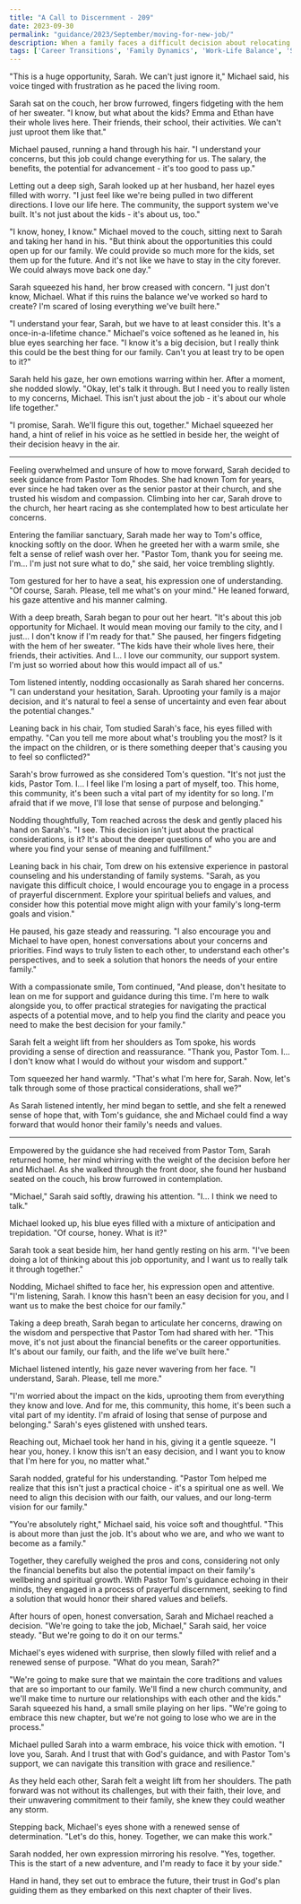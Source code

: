 ```yaml
---
title: "A Call to Discernment - 209"
date: 2023-09-30
permalink: "guidance/2023/September/moving-for-new-job/"
description: When a family faces a difficult decision about relocating for a new job opportunity, they turn to Pastor Tom Rhodes for guidance on how to navigate the emotional and spiritual challenges of this major life change.
tags: ['Career Transitions', 'Family Dynamics', 'Work-Life Balance', 'Spiritual Guidance', 'Decision-Making']
---
```

"This is a huge opportunity, Sarah. We can't just ignore it," Michael said, his voice tinged with frustration as he paced the living room.

Sarah sat on the couch, her brow furrowed, fingers fidgeting with the hem of her sweater. "I know, but what about the kids? Emma and Ethan have their whole lives here. Their friends, their school, their activities. We can't just uproot them like that."

Michael paused, running a hand through his hair. "I understand your concerns, but this job could change everything for us. The salary, the benefits, the potential for advancement - it's too good to pass up."

Letting out a deep sigh, Sarah looked up at her husband, her hazel eyes filled with worry. "I just feel like we're being pulled in two different directions. I love our life here. The community, the support system we've built. It's not just about the kids - it's about us, too."

"I know, honey, I know." Michael moved to the couch, sitting next to Sarah and taking her hand in his. "But think about the opportunities this could open up for our family. We could provide so much more for the kids, set them up for the future. And it's not like we have to stay in the city forever. We could always move back one day."

Sarah squeezed his hand, her brow creased with concern. "I just don't know, Michael. What if this ruins the balance we've worked so hard to create? I'm scared of losing everything we've built here."

"I understand your fear, Sarah, but we have to at least consider this. It's a once-in-a-lifetime chance." Michael's voice softened as he leaned in, his blue eyes searching her face. "I know it's a big decision, but I really think this could be the best thing for our family. Can't you at least try to be open to it?"

Sarah held his gaze, her own emotions warring within her. After a moment, she nodded slowly. "Okay, let's talk it through. But I need you to really listen to my concerns, Michael. This isn't just about the job - it's about our whole life together."

"I promise, Sarah. We'll figure this out, together." Michael squeezed her hand, a hint of relief in his voice as he settled in beside her, the weight of their decision heavy in the air.

***

Feeling overwhelmed and unsure of how to move forward, Sarah decided to seek guidance from Pastor Tom Rhodes. She had known Tom for years, ever since he had taken over as the senior pastor at their church, and she trusted his wisdom and compassion. Climbing into her car, Sarah drove to the church, her heart racing as she contemplated how to best articulate her concerns.

Entering the familiar sanctuary, Sarah made her way to Tom's office, knocking softly on the door. When he greeted her with a warm smile, she felt a sense of relief wash over her. "Pastor Tom, thank you for seeing me. I'm... I'm just not sure what to do," she said, her voice trembling slightly.

Tom gestured for her to have a seat, his expression one of understanding. "Of course, Sarah. Please, tell me what's on your mind." He leaned forward, his gaze attentive and his manner calming.

With a deep breath, Sarah began to pour out her heart. "It's about this job opportunity for Michael. It would mean moving our family to the city, and I just... I don't know if I'm ready for that." She paused, her fingers fidgeting with the hem of her sweater. "The kids have their whole lives here, their friends, their activities. And I... I love our community, our support system. I'm just so worried about how this would impact all of us."

Tom listened intently, nodding occasionally as Sarah shared her concerns. "I can understand your hesitation, Sarah. Uprooting your family is a major decision, and it's natural to feel a sense of uncertainty and even fear about the potential changes."

Leaning back in his chair, Tom studied Sarah's face, his eyes filled with empathy. "Can you tell me more about what's troubling you the most? Is it the impact on the children, or is there something deeper that's causing you to feel so conflicted?"

Sarah's brow furrowed as she considered Tom's question. "It's not just the kids, Pastor Tom. I... I feel like I'm losing a part of myself, too. This home, this community, it's been such a vital part of my identity for so long. I'm afraid that if we move, I'll lose that sense of purpose and belonging."

Nodding thoughtfully, Tom reached across the desk and gently placed his hand on Sarah's. "I see. This decision isn't just about the practical considerations, is it? It's about the deeper questions of who you are and where you find your sense of meaning and fulfillment."

Leaning back in his chair, Tom drew on his extensive experience in pastoral counseling and his understanding of family systems. "Sarah, as you navigate this difficult choice, I would encourage you to engage in a process of prayerful discernment. Explore your spiritual beliefs and values, and consider how this potential move might align with your family's long-term goals and vision."

He paused, his gaze steady and reassuring. "I also encourage you and Michael to have open, honest conversations about your concerns and priorities. Find ways to truly listen to each other, to understand each other's perspectives, and to seek a solution that honors the needs of your entire family."

With a compassionate smile, Tom continued, "And please, don't hesitate to lean on me for support and guidance during this time. I'm here to walk alongside you, to offer practical strategies for navigating the practical aspects of a potential move, and to help you find the clarity and peace you need to make the best decision for your family."

Sarah felt a weight lift from her shoulders as Tom spoke, his words providing a sense of direction and reassurance. "Thank you, Pastor Tom. I... I don't know what I would do without your wisdom and support."

Tom squeezed her hand warmly. "That's what I'm here for, Sarah. Now, let's talk through some of those practical considerations, shall we?"

As Sarah listened intently, her mind began to settle, and she felt a renewed sense of hope that, with Tom's guidance, she and Michael could find a way forward that would honor their family's needs and values.

***

Empowered by the guidance she had received from Pastor Tom, Sarah returned home, her mind whirring with the weight of the decision before her and Michael. As she walked through the front door, she found her husband seated on the couch, his brow furrowed in contemplation.

"Michael," Sarah said softly, drawing his attention. "I... I think we need to talk."

Michael looked up, his blue eyes filled with a mixture of anticipation and trepidation. "Of course, honey. What is it?"

Sarah took a seat beside him, her hand gently resting on his arm. "I've been doing a lot of thinking about this job opportunity, and I want us to really talk it through together."

Nodding, Michael shifted to face her, his expression open and attentive. "I'm listening, Sarah. I know this hasn't been an easy decision for you, and I want us to make the best choice for our family."

Taking a deep breath, Sarah began to articulate her concerns, drawing on the wisdom and perspective that Pastor Tom had shared with her. "This move, it's not just about the financial benefits or the career opportunities. It's about our family, our faith, and the life we've built here."

Michael listened intently, his gaze never wavering from her face. "I understand, Sarah. Please, tell me more."

"I'm worried about the impact on the kids, uprooting them from everything they know and love. And for me, this community, this home, it's been such a vital part of my identity. I'm afraid of losing that sense of purpose and belonging." Sarah's eyes glistened with unshed tears.

Reaching out, Michael took her hand in his, giving it a gentle squeeze. "I hear you, honey. I know this isn't an easy decision, and I want you to know that I'm here for you, no matter what."

Sarah nodded, grateful for his understanding. "Pastor Tom helped me realize that this isn't just a practical choice - it's a spiritual one as well. We need to align this decision with our faith, our values, and our long-term vision for our family."

"You're absolutely right," Michael said, his voice soft and thoughtful. "This is about more than just the job. It's about who we are, and who we want to become as a family."

Together, they carefully weighed the pros and cons, considering not only the financial benefits but also the potential impact on their family's wellbeing and spiritual growth. With Pastor Tom's guidance echoing in their minds, they engaged in a process of prayerful discernment, seeking to find a solution that would honor their shared values and beliefs.

After hours of open, honest conversation, Sarah and Michael reached a decision. "We're going to take the job, Michael," Sarah said, her voice steady. "But we're going to do it on our terms."

Michael's eyes widened with surprise, then slowly filled with relief and a renewed sense of purpose. "What do you mean, Sarah?"

"We're going to make sure that we maintain the core traditions and values that are so important to our family. We'll find a new church community, and we'll make time to nurture our relationships with each other and the kids." Sarah squeezed his hand, a small smile playing on her lips. "We're going to embrace this new chapter, but we're not going to lose who we are in the process."

Michael pulled Sarah into a warm embrace, his voice thick with emotion. "I love you, Sarah. And I trust that with God's guidance, and with Pastor Tom's support, we can navigate this transition with grace and resilience."

As they held each other, Sarah felt a weight lift from her shoulders. The path forward was not without its challenges, but with their faith, their love, and their unwavering commitment to their family, she knew they could weather any storm.

Stepping back, Michael's eyes shone with a renewed sense of determination. "Let's do this, honey. Together, we can make this work."

Sarah nodded, her own expression mirroring his resolve. "Yes, together. This is the start of a new adventure, and I'm ready to face it by your side."

Hand in hand, they set out to embrace the future, their trust in God's plan guiding them as they embarked on this next chapter of their lives.

